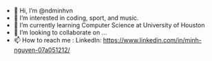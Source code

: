 - 👋 Hi, I’m @ndminhvn
- 👀 I’m interested in coding, sport, and music.
- 🌱 I’m currently learning Computer Science at University of Houston
- 💞️ I’m looking to collaborate on ...
- 📫 How to reach me :
LinkedIn: https://www.linkedin.com/in/minh-nguyen-07a051212/

<!---
ndminhvn/ndminhvn is a ✨ special ✨ repository because its `README.md` (this file) appears on your GitHub profile.
You can click the Preview link to take a look at your changes.
--->
